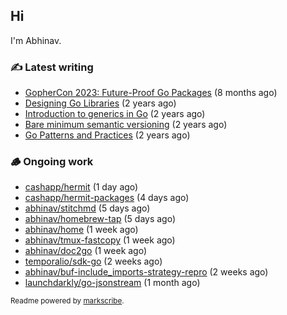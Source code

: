 ## Hi

I'm Abhinav.

### ✍️ Latest writing


- [GopherCon 2023: Future-Proof Go Packages](https://abhinavg.net/2023/09/27/future-proof-packages/) (8 months ago)
- [Designing Go Libraries](https://abhinavg.net/2022/12/06/designing-go-libraries/) (2 years ago)
- [Introduction to generics in Go](https://abhinavg.net/2022/11/23/generics-intro/) (2 years ago)
- [Bare minimum semantic versioning](https://abhinavg.net/2022/11/07/semver/) (2 years ago)
- [Go Patterns and Practices](https://abhinavg.net/2022/09/19/go-patterns-and-practices-talk/) (2 years ago)

### 🪵 Ongoing work


- [cashapp/hermit](https://github.com/cashapp/hermit) (1 day ago)
- [cashapp/hermit-packages](https://github.com/cashapp/hermit-packages) (4 days ago)
- [abhinav/stitchmd](https://github.com/abhinav/stitchmd) (5 days ago)
- [abhinav/homebrew-tap](https://github.com/abhinav/homebrew-tap) (5 days ago)
- [abhinav/home](https://github.com/abhinav/home) (1 week ago)
- [abhinav/tmux-fastcopy](https://github.com/abhinav/tmux-fastcopy) (1 week ago)
- [abhinav/doc2go](https://github.com/abhinav/doc2go) (1 week ago)
- [temporalio/sdk-go](https://github.com/temporalio/sdk-go) (2 weeks ago)
- [abhinav/buf-include_imports-strategy-repro](https://github.com/abhinav/buf-include_imports-strategy-repro) (2 weeks ago)
- [launchdarkly/go-jsonstream](https://github.com/launchdarkly/go-jsonstream) (1 month ago)

<sub>Readme powered by [markscribe](https://github.com/muesli/markscribe).</sub>
